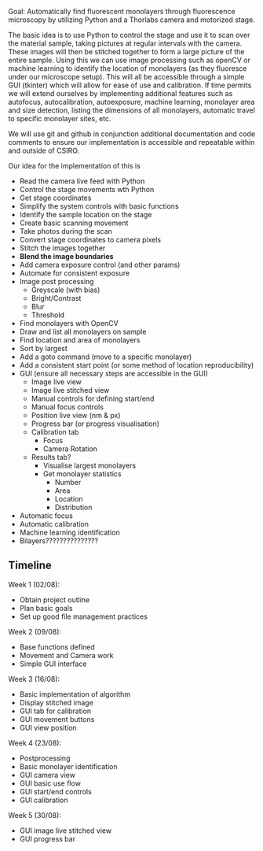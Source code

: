 Goal: Automatically find fluorescent monolayers through fluorescence microscopy by utilizing Python and a Thorlabs camera and motorized stage.

The basic idea is to use Python to control the stage and use it to scan over the material sample, taking pictures at regular intervals with the camera. These images will then be stitched together to form a large picture of the entire sample. Using this we can use image processing such as openCV or machine learning to identify the location of monolayers (as they fluoresce under our microscope setup). This will all be accessible through a simple GUI (tkinter) which will allow for ease of use and calibration. If time permits we will extend ourselves by implementing additional features such as autofocus, autocalibration, autoexposure, machine learning, monolayer area and size detection, listing the dimensions of all monolayers, automatic travel to specific monolayer sites, etc.
  
We will use git and github in conjunction additional documentation and code comments to ensure our implementation is accessible and repeatable within and outside of CSIRO.
  
Our idea for the implementation of this is 
- Read the camera live feed with Python
- Control the stage movements wth Python
- Get stage coordinates
- Simplify the system controls with basic functions
- Identify the sample location on the stage
- Create basic scanning movement
- Take photos during the scan 
- Convert stage coordinates to camera pixels
- Stitch the images together
- **Blend the image boundaries**
- Add camera exposure control (and other params)
- Automate for consistent exposure
- Image post processing
  - Greyscale (with bias)
  - Bright/Contrast
  - Blur
  - Threshold
- Find monolayers with OpenCV
- Draw and list all monolayers on sample
- Find location and area of monolayers
- Sort by largest
- Add a goto command (move to a specific monolayer)
- Add a consistent start point (or some method of location reproducibility)
- GUI (ensure all necessary steps are accessible in the GUI)
  - Image live view
  - Image live stitched view
  - Manual controls for defining start/end
  - Manual focus controls
  - Position live view (nm & px)
  - Progress bar (or progress visualisation)
  - Calibration tab
    - Focus
    - Camera Rotation
  - Results tab?
    - Visualise largest monolayers
    - Get monolayer statistics 
      - Number
      - Area
      - Location
      - Distribution
- Automatic focus
- Automatic calibration
- Machine learning identification
- Bilayers???????????????
  
  
## Timeline 
Week 1 (02/08):
- Obtain project outline
- Plan basic goals
- Set up good file management practices

Week 2 (09/08):
- Base functions defined
- Movement and Camera work
- Simple GUI interface

Week 3 (16/08):
- Basic implementation of algorithm
- Display stitched image
- GUI tab for calibration
- GUI movement buttons
- GUI view position

Week 4 (23/08):
- Postprocessing
- Basic monolayer identification
- GUI camera view
- GUI basic use flow
- GUI start/end controls
- GUI calibration

Week 5 (30/08):
- GUI image live stitched view
- GUI progress bar